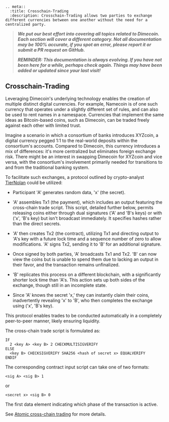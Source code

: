 ```{eval-rst}
.. meta::
  :title: Crosschain-Trading
  :description: Crosschain-Trading allows two parties to exchange different currencies between one another without the need for a centralized party.
```

> ***We put our best effort into covering all topics related to Dimecoin. Each section will cover a different category. Not all documentation may be 100% accurate, if you spot an error, please report it or submit a PR request on GitHub.***
>
> ***REMINDER: This documentation is always evolving. If you have not been here for a while, perhaps check again. Things may have been added or updated since your last visit!***

## Crosschain-Trading

Leveraging Dimecoin's underlying technology enables the creation of multiple distinct digital currencies. For example, Namecoin is of one such currency that operates under a slightly different set of rules, and can also be used to rent names in a namespace. Currencies that implement the same ideas as Bitcoin-based coins, such as Dimecoin, can be traded freely against each other with limited trust.

Imagine a scenario in which a consortium of banks introduces XYZcoin, a digital currency pegged 1:1 to the real-world deposits within the consortium's accounts. Compared to Dimecoin, this currency introduces a mix of differences: it's more centralized but eliminates foreign exchange risk. There might be an interest in swapping Dimecoin for XYZcoin and vice versa, with the consortium's involvement primarily needed for transitions to and from the traditional banking system.

To facilitate such exchanges, a protocol outlined by crypto-analyst [TierNolan](https://bitcointalk.org/index.php?topic=193281.msg2224949#msg2224949) could be utilized:

* Participant 'A' generates random data, 'x' (the secret).
  
* 'A' assembles Tx1 (the payment), which includes an output featuring the cross-chain trade script. This script, detailed further below, permits releasing coins either through dual signatures ('A' and 'B's keys) or with ('x', 'B's key) but isn't broadcast immediately. It specifies hashes rather than the direct secrets.
  
* 'A' then creates Tx2 (the contract), utilizing Tx1 and directing output to 'A's key with a future lock time and a sequence number of zero to allow modifications. 'A' signs Tx2, sending it to 'B' for an additional signature.
  
* Once signed by both parties, 'A' broadcasts Tx1 and Tx2. 'B' can now view the coins but is unable to spend them due to lacking an output in their favor, and the transaction remains unfinalized.
  
* 'B' replicates this process on a different blockchain, with a significantly shorter lock time than 'A's. This action sets up both sides of the exchange, though still in an incomplete state.
  
* Since 'A' knows the secret 'x,' they can instantly claim their coins, inadvertently revealing 'x' to 'B', who then completes the exchange using ('x', 'B's key).

This protocol enables trades to be conducted automatically in a completely peer-to-peer manner, likely ensuring liquidity.

The cross-chain trade script is formulated as:

```code
IF 
  2 <key A> <key B> 2 CHECKMULTISIGVERIFY
ELSE
  <key B> CHECKSIGVERIFY SHA256 <hash of secret x> EQUALVERIFY
ENDIF
```

The corresponding contract input script can take one of two formats:

```code
<sig A> <sig B> 1
```

or

```code
<secret x> <sig B> 0
```

The first data element indicating which phase of the transaction is active.

See [Atomic cross-chain trading](https://en.bitcoin.it/wiki/Atomic_cross-chain_trading) for more details.